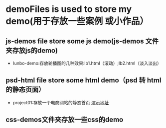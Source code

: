 # demoFiles is used to store my demo(用于存放一些案例 或小作品）
## js-demos file store some js demo(js-demos 文件夹存放js的demo)  
* lunbo-demo:存放轮播图的几种效果:lb1.html（滚动）;lb2.html（淡入淡出）
## psd-html file store some html demo（psd 转 html 的静态页面）
* project01:存放一个电商网站的静态首页 [演示地址]("http://ry-yuan.me/psd-html/project01/index.html")
## css-demos文件夹存放一些css的demo
